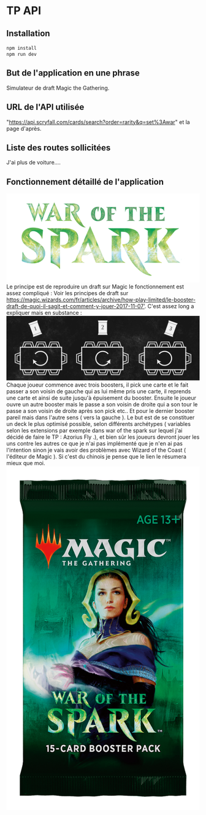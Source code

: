 # TP API

## Installation

```
npm install
npm run dev
```

## But de l'application en une phrase

Simulateur de draft Magic the Gathering.

## URL de l'API utilisée

"https://api.scryfall.com/cards/search?order=rarity&q=set%3Awar" et la page d'après.

## Liste des routes sollicitées

J'ai plus de voiture....

## Fonctionnement détaillé de l'application

![Logo War](WAR_logo.png)
Le principe est de reproduire un draft sur Magic le fonctionnement est assez compliqué :
Voir les principes de draft sur https://magic.wizards.com/fr/articles/archive/how-play-limited/le-booster-draft-de-quoi-il-sagit-et-comment-y-jouer-2017-11-07’. C'est assez long a expliquer mais en
substance :
![Plan draft](Plan_Draft.png)
Chaque joueur commence avec trois boosters, il pick une carte et le fait passer a son voisin de
gauche qui as lui même pris une carte, il reprends une carte et ainsi de suite jusqu'à épuisement du booster.
Ensuite le joueur ouvre un autre booster mais le passe a son voisin de droite qui a son tour le passe a son voisin de droite
après son pick etc..
Et pour le dernier booster pareil mais dans l'autre sens ( vers la gauche ).
Le but est de se constituer un deck le plus optimisé possible, selon différents archétypes ( variables selon les extensions par exemple dans war of the spark sur lequel j'ai décidé de faire le TP : Azorius Fly .),
et bien sûr les joueurs devront jouer les uns contre les autres ce que je n'ai pas implémenté que je n'en ai pas l'intention
sinon je vais avoir des problèmes avec Wizard of the Coast ( l'éditeur de Magic ). Si c'est du chinois je pense que le lien le résumera mieux que moi.
![PBooster WAR](BoosterWar.png)
